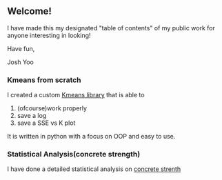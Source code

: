 ## Welcome! 

I have made this my designated "table of contents" of my public work for anyone interesting in looking!

Have fun,

Josh Yoo


### Kmeans from scratch
I created a custom [Kmeans library]([https://github.com/rocktrees/6375Assignment3.git]) that is able to 

1.  (ofcourse)work properly
2.  save a log
3.  save a SSE vs K plot

It is written in python with a focus on OOP and easy to use.

### Statistical Analysis(concrete strength)
I have done a detailed statistical analysis on [concrete strenth]([https://github.com/rocktrees/ConcreteStrength.git])
